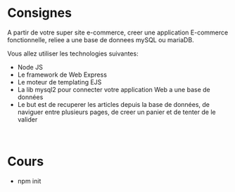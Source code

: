 # Consignes 

A partir de votre super site e-commerce, creer une application E-commerce fonctionnelle, reliee a une base de donnees mySQL ou mariaDB.

Vous allez utiliser les technologies suivantes:
- Node JS
- Le framework de Web Express 
- Le moteur de templating EJS
- La lib mysql2 pour connecter votre application Web a une base de données
- Le but est de recuperer les articles depuis la base de données, de naviguer entre plusieurs pages, de creer un panier et de tenter de le valider 

<br>

# Cours
* npm init 